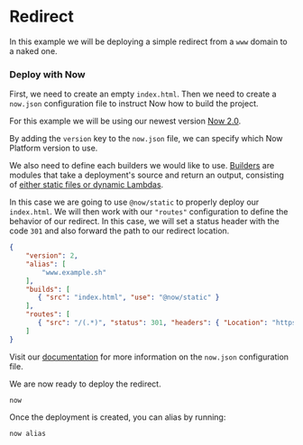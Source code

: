 # Redirect

In this example we will be deploying a simple redirect from a `www` domain to a naked one.

### Deploy with Now

First, we need to create an empty `index.html`. Then we need to create a `now.json` configuration file to instruct Now how to build the project.

For this example we will be using our newest version [Now 2.0](https://zeit.co/now).

By adding the `version` key to the `now.json` file, we can specify which Now Platform version to use.

We also need to define each builders we would like to use. [Builders](https://zeit.co/docs/v2/deployments/builders/overview/) are modules that take a deployment's source and return an output, consisting of [either static files or dynamic Lambdas](https://zeit.co/docs/v2/deployments/builds/#sources-and-outputs).

In this case we are going to use `@now/static` to properly deploy our `index.html`. We will then work with our `"routes"` configuration to define the behavior of our redirect. In this case, we will set a status header with the code `301` and also forward the path to our redirect location.

```json
{
    "version": 2,
    "alias": [
        "www.example.sh"
    ],
    "builds": [
       { "src": "index.html", "use": "@now/static" }
    ],
    "routes": [
       { "src": "/(.*)", "status": 301, "headers": { "Location": "https://example.sh/$1" }}
    ]
}
```

Visit our [documentation](https://zeit.co/docs/v2/deployments/configuration) for more information on the `now.json` configuration file.

We are now ready to deploy the redirect.

```
now
```

Once the deployment is created, you can alias by running:

```
now alias
```
